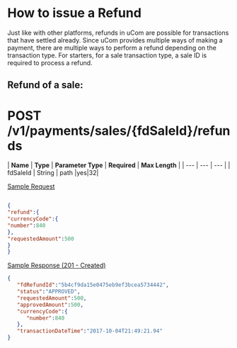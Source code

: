 # How to issue a Refund

Just like with other platforms, refunds in uCom are possible for transactions that have settled already. Since uCom provides multiple ways of making a payment, there are multiple ways to perform a refund depending on the transaction type. For starters, for a sale transaction type, a sale ID is required to process a refund.

## Refund of a sale:

# POST /v1/payments/sales/{fdSaleId}/refunds

| **Name** | **Type** | **Parameter Type** | **Required** | **Max Length** |
| --- | --- | --- |
| fdSaleId | String | path |yes|32|

<ins> Sample Request </ins>

```json

{
"refund":{
"currencyCode":{
"number":840
},
"requestedAmount":500
}
}

```

<ins> Sample Response (201 - Created) </ins>

```json
{   
   "fdRefundId":"5b4cf9da15e0475eb9ef3bcea5734442",
   "status":"APPROVED",
   "requestedAmount":500,
   "approvedAmount":500,
   "currencyCode":{   
      "number":840
   },
   "transactionDateTime":"2017-10-04T21:49:21.94"
}

```
